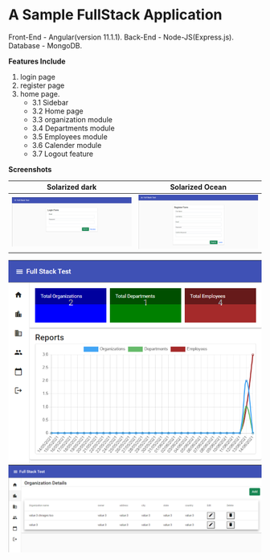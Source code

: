 # A Sample FullStack Application

Front-End - Angular(version 11.1.1).
Back-End - Node-JS(Express.js).
Database - MongoDB.

**Features Include**
1.  login page 
2.  register page 
3.  home page.
    *  3.1 Sidebar
    *  3.2 Home page
	*  3.3 organization module
	*  3.4 Departments module
	*  3.5 Employees module
	*  3.6 Calender module
	*  3.7 Logout feature


**Screenshots**

Solarized dark             |  Solarized Ocean
:-------------------------:|:-------------------------:
![image](frontend/src/assets/screenshot_1.png?raw=true "Login Page")  |  ![image](frontend/src/assets/screenshot_2.png?raw=true "Register Page")


![image](frontend/src/assets/screenshot_3.png?raw=true "Home Page")
![image](frontend/src/assets/screenshot_4.png?raw=true "Organization Details")











 




